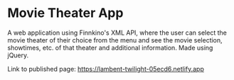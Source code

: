 # Movie Theater App
A web application using Finnkino's XML API, where the user can select the movie theater of their choice from the menu and see the movie selection, showtimes, etc. of that theater and additional information. Made using jQuery.

Link to published page: https://lambent-twilight-05ecd6.netlify.app
